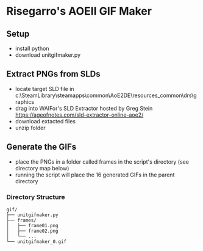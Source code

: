 # Risegarro's AOEII GIF Maker

## Setup
* install python
* download unitgifmaker.py

## Extract PNGs from SLDs
* locate target SLD file in c:\SteamLibrary\steamapps\common\AoE2DE\resources\_common\drs\graphics
* drag into WAIFor's SLD Extractor hosted by Greg Stein https://ageofnotes.com/sld-extractor-online-aoe2/
* download extacted files
* unzip folder

## Generate the GIFs
* place the PNGs in a folder called frames in the script's directory (see directory map below)
* running the script will place the 16 generated GIFs in the parent directory

### Directory Structure
```map
gif/
├── unitgifmaker.py
├── frames/
│   ├── frame01.png
│   ├── frame02.png
│   └── ...
└── unitgifmaker_0.gif
